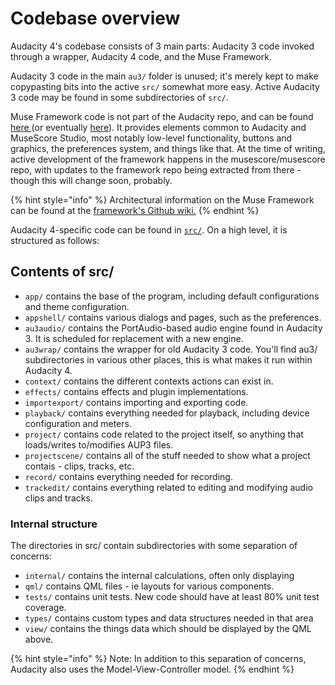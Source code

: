 # Codebase overview

Audacity 4's codebase consists of 3 main parts: Audacity 3 code invoked through a wrapper, Audacity 4 code, and the Muse Framework.

Audacity 3 code in the main `au3/` folder is unused; it's merely kept to make copypasting bits into the active `src/` somewhat more easy. Active Audacity 3 code may be found in some subdirectories of `src/`.&#x20;

Muse Framework code is not part of the Audacity repo, and can be found [here ](https://github.com/musescore/framework_tmp)(or eventually [here](https://github.com/musescore/muse_framework)). It provides elements common to Audacity and MuseScore Studio, most notably low-level functionality, buttons and graphics, the preferences system, and things like that. At the time of writing, active development of the framework happens in the musescore/musescore repo, with updates to the framework repo being extracted from there - though this will change soon, probably.

{% hint style="info" %}
Architectural information on the Muse Framework can be found at the [framework's Github wiki.](https://github.com/musescore/muse_framework/wiki/Architecture-bricks)&#x20;
{% endhint %}

Audacity 4-specific code can be found in [`src/`](https://github.com/audacity/audacity/tree/master/src). On a high level, it is structured as follows:

## Contents of src/

* `app/` contains the base of the program, including default configurations and theme configuration.
* `appshell/` contains various dialogs and pages, such as the preferences.
* `au3audio/` contains the PortAudio-based audio engine found in Audacity 3. It is scheduled for replacement with a new engine.
* `au3wrap/` contains the wrapper for old Audacity 3 code. You'll find au3/ subdirectories in various other places, this is what makes it run within Audacity 4.
* `context/` contains the different contexts actions can exist in.
* `effects/` contains effects and plugin implementations.
* `importexport/` contains importing and exporting code.
* `playback/` contains everything needed for playback, including device configuration and meters.
* `project/` contains code related to the project itself, so anything that loads/writes to/modifies AUP3 files.
* `projectscene/` contains all of the stuff needed to show what a project contais - clips, tracks, etc.
* `record/` contains everything needed for recording.
* `trackedit/` contains everything related to editing and modifying audio clips and tracks.

### Internal structure

The directories in src/ contain subdirectories with some separation of concerns:&#x20;

* `internal/` contains the internal calculations, often only displaying
* `qml/` contains QML files - ie layouts for various components.
* `tests/` contains unit tests. New code should have at least 80% unit test coverage.&#x20;
* `types/` contains custom types and data structures needed in that area
* `view/` contains the things data which should be displayed by the QML above.

{% hint style="info" %}
Note: In addition to this separation of concerns, Audacity also uses the Model-View-Controller model.
{% endhint %}

